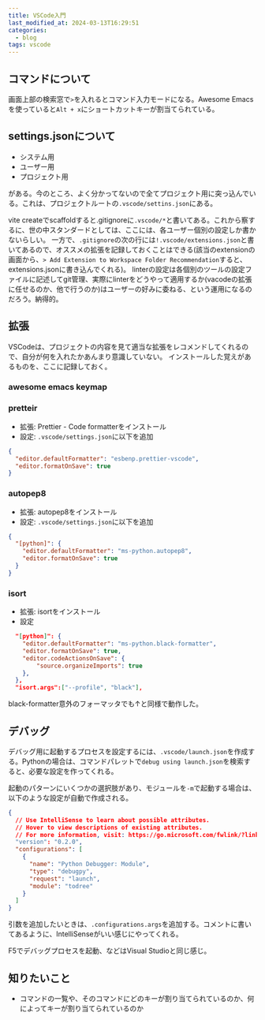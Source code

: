 ```yaml
---
title: VSCode入門
last_modified_at: 2024-03-13T16:29:51
categories:
  - blog
tags: vscode
---
```


## コマンドについて

画面上部の検索窓で`>`を入れるとコマンド入力モードになる。Awesome Emacsを使っていると`Alt + x`にショートカットキーが割当てられている。

## settings.jsonについて

- システム用
- ユーザー用
- プロジェクト用

がある。今のところ、よく分かってないので全てプロジェクト用に突っ込んでいる。これは、プロジェクトルートの`.vscode/settins.json`にある。

vite createでscaffoldすると.gitignoreに`.vscode/*`と書いてある。これから察するに、世の中スタンダードとしては、ここには、各ユーザー個別の設定しか書かないらしい。
一方で、`.gitignore`の次の行には`!.vscode/extensions.json`と書いてあるので、オススメの拡張を記録しておくことはできる(該当のextensionの画面から、`> Add Extension to Workspace Folder Recommendation`すると、extensions.jsonに書き込んでくれる)。
linterの設定は各個別のツールの設定ファイルに記述してgit管理、実際にlinterをどうやって適用するか(vacodeの拡張に任せるのか、他で行うのか)はユーザーの好みに委ねる、という運用になるのだろう。納得的。

## 拡張

VSCodeは、プロジェクトの内容を見て適当な拡張をレコメンドしてくれるので、自分が何を入れたかあんまり意識していない。
インストールした覚えがあるものを、ここに記録しておく。

### awesome emacs keymap

### pretteir

- 拡張: Prettier - Code formatterをインストール
- 設定: `.vscode/settings.json`に以下を追加

```json
{
  "editor.defaultFormatter": "esbenp.prettier-vscode",
  "editor.formatOnSave": true
}
```

### autopep8

- 拡張: autopep8をインストール
- 設定: `.vscode/settings.json`に以下を追加

```json
{
  "[python]": {
    "editor.defaultFormatter": "ms-python.autopep8",
    "editor.formatOnSave": true
  }
}
```

### isort

- 拡張: isortをインストール
- 設定

```json
  "[python]": {
    "editor.defaultFormatter": "ms-python.black-formatter",
    "editor.formatOnSave": true,
    "editor.codeActionsOnSave": {
        "source.organizeImports": true
    },
  },
  "isort.args":["--profile", "black"],
```

black-formatter意外のフォーマッタでも↑と同様で動作した。

## デバッグ

デバッグ用に起動するプロセスを設定するには、`.vscode/launch.json`を作成する。Pythonの場合は、コマンドパレットで`debug using launch.json`を検索すると、必要な設定を作ってくれる。

起動のパターンにいくつかの選択肢があり、モジュールを`-m`で起動する場合は、以下のような設定が自動で作成される。

```json
{
  // Use IntelliSense to learn about possible attributes.
  // Hover to view descriptions of existing attributes.
  // For more information, visit: https://go.microsoft.com/fwlink/?linkid=830387
  "version": "0.2.0",
  "configurations": [
    {
      "name": "Python Debugger: Module",
      "type": "debugpy",
      "request": "launch",
      "module": "todree"
    }
  ]
}
```

引数を追加したいときは、`.configurations.args`を追加する。コメントに書いてあるように、IntelliSenseがいい感じにやってくれる。

F5でデバッグプロセスを起動、などはVisual Studioと同じ感じ。

## 知りたいこと

- コマンドの一覧や、そのコマンドにどのキーが割り当てられているのか、何によってキーが割り当てられているのか
